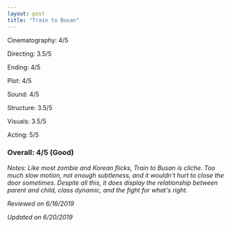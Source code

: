```yaml
---
layout: post
title: "Train to Busan"
---
```


Cinematography: 4/5

Directing: 3.5/5

Ending: 4/5

Plot: 4/5

Sound: 4/5

Structure: 3.5/5

Visuals: 3.5/5

Acting: 5/5

### Overall: 4/5 (Good)

*Notes: Like most zombie and Korean flicks, Train to Busan is cliche. Too much slow motion, not enough subtleness, and it
wouldn't hurt to close the door sometimes. Despite all this, it does display the relationship between parent and child, class dynamic,
and the fight for what's right.*

*Reviewed on 6/16/2019*

*Updated on 6/20/2019*

